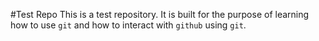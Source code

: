#Test Repo
This is a test repository. It is built for the purpose of learning how to use `git` and how to interact with `github` using `git`.
